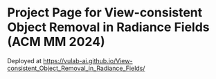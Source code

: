 # Project Page for View-consistent Object Removal in Radiance Fields (ACM MM 2024)
Deployed at https://vulab-ai.github.io/View-consistent_Object_Removal_in_Radiance_Fields/